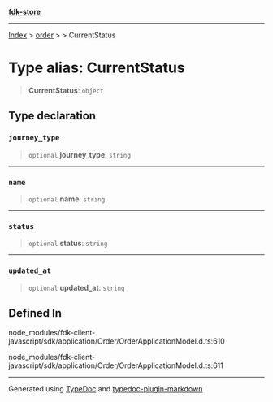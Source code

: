 [**fdk-store**](../../../README.md)
***

[Index](../../../API.md) > [order](../../README.md) > [<internal>](../README.md) > CurrentStatus

# Type alias: CurrentStatus

> **CurrentStatus**: `object`

## Type declaration

### `journey_type`

> `optional` **journey\_type**: `string`

***

### `name`

> `optional` **name**: `string`

***

### `status`

> `optional` **status**: `string`

***

### `updated_at`

> `optional` **updated\_at**: `string`

## Defined In

node\_modules/fdk-client-javascript/sdk/application/Order/OrderApplicationModel.d.ts:610

node\_modules/fdk-client-javascript/sdk/application/Order/OrderApplicationModel.d.ts:611

***
Generated using [TypeDoc](https://typedoc.org/) and [typedoc-plugin-markdown](https://www.npmjs.com/package/typedoc-plugin-markdown)
